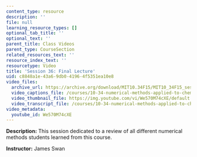 ```yaml
---
content_type: resource
description: ''
file: null
learning_resource_types: []
optional_tab_title: ''
optional_text: ''
parent_title: Class Videos
parent_type: CourseSection
related_resources_text: ''
resource_index_text: ''
resourcetype: Video
title: 'Session 36: Final Lecture'
uid: c8848a1e-43a6-9db0-4196-4f5351ea10e8
video_files:
  archive_url: https://archive.org/download/MIT10.34F15/MIT10_34F15_ses36_300k.mp4
  video_captions_file: /courses/10-34-numerical-methods-applied-to-chemical-engineering-fall-2015/414ef19253915d69b20e387dc203f5cc_We570M74cXE.vtt
  video_thumbnail_file: https://img.youtube.com/vi/We570M74cXE/default.jpg
  video_transcript_file: /courses/10-34-numerical-methods-applied-to-chemical-engineering-fall-2015/e0f7e3301b95a4098532ca367daf7374_We570M74cXE.pdf
video_metadata:
  youtube_id: We570M74cXE
---
```


**Description:** This session dedicated to a review of all different numerical methods students learned from this course.

**Instructor:** James Swan